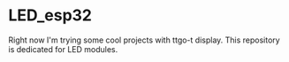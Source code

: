 # LED_esp32

Right now I'm trying some cool projects with ttgo-t display. 
This repository is dedicated for LED modules.
